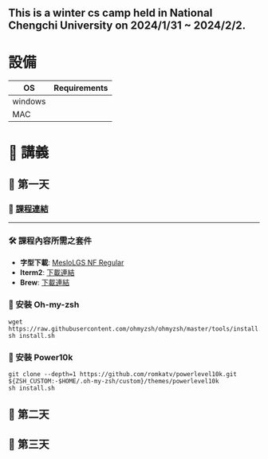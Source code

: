 ## This is a winter cs camp held in National Chengchi University on 2024/1/31 ~ 2024/2/2.

# 設備

| OS      | Requirements           |
| ---------- | ----------------------------------- |
| windows |  |
| MAC     |  |

   
# 📘 講義

## 📅 第一天

### 📎 [課程連結](https://docs.google.com/presentation/d/1mMqcRotUqBH4X1Jyjz_BD4xcPibSxdonCQ933J3eQd8/edit#slide=id.p)

---

### 🛠️ 課程內容所需之套件

- **字型下載**: [MesloLGS NF Regular](https://www.google.com/url?q=https://github.com/romkatv/powerlevel10k-media/raw/master/MesloLGS%2520NF%2520Regular.ttf&sa=D&source=editors&ust=1704195459976407&usg=AOvVaw1ZqnwQ0ZB2yCDr8pLKZ51D)
- **Iterm2**: [下載連結](https://iterm2.com)
- **Brew**: [下載連結](https://brew.sh)

### 🌟 安裝 Oh-my-zsh

```shell
wget https://raw.githubusercontent.com/ohmyzsh/ohmyzsh/master/tools/install.sh
sh install.sh
```

### 🌟 安裝 Power10k

```shell
git clone --depth=1 https://github.com/romkatv/powerlevel10k.git ${ZSH_CUSTOM:-$HOME/.oh-my-zsh/custom}/themes/powerlevel10k
sh install.sh

```
## 📅 第二天

## 📅 第三天

